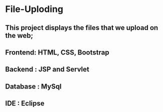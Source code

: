 # File-Uploding
## This project displays the files that we upload on the web;
## Frontend: HTML, CSS, Bootstrap
## Backend : JSP and Servlet
## Database : MySql
## IDE : Eclipse
